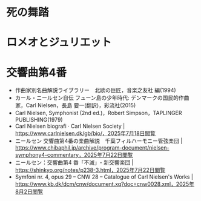 # 死の舞踏


# ロメオとジュリエット


# 交響曲第4番
- 作曲家別名曲解説ライブラリー　北欧の巨匠，音楽之友社 編(1994)
- カール・ニールセン自伝 フューン島の少年時代: デンマークの国民的作曲家，Carl Nielsen，長島 要一(翻訳)，彩流社(2015)
- Carl Nielsen, Symphonist (2nd ed.)，Robert Simpson，TAPLINGER PUBLISHING(1979)
- Carl Nielsen biografi · Carl Nielsen Society | https://www.carlnielsen.dk/gb/bio/，2025年7月18日閲覧
- ニールセン 交響曲第4番の楽曲解説　千葉フィルハーモニー管弦楽団 | https://www.chibaphil.jp/archive/program-document/nielsen-symphony4-commentary，2025年7月22日閲覧
- ニールセン：交響曲第4 番「不滅」- 新交響楽団 | https://shinkyo.org/notes/p238-3.html，2025年7月22日閲覧
- Symfoni nr. 4, opus 29 – CNW 28 – Catalogue of Carl Nielsen's Works | https://www.kb.dk/dcm/cnw/document.xq?doc=cnw0028.xml，2025年8月2日閲覧


